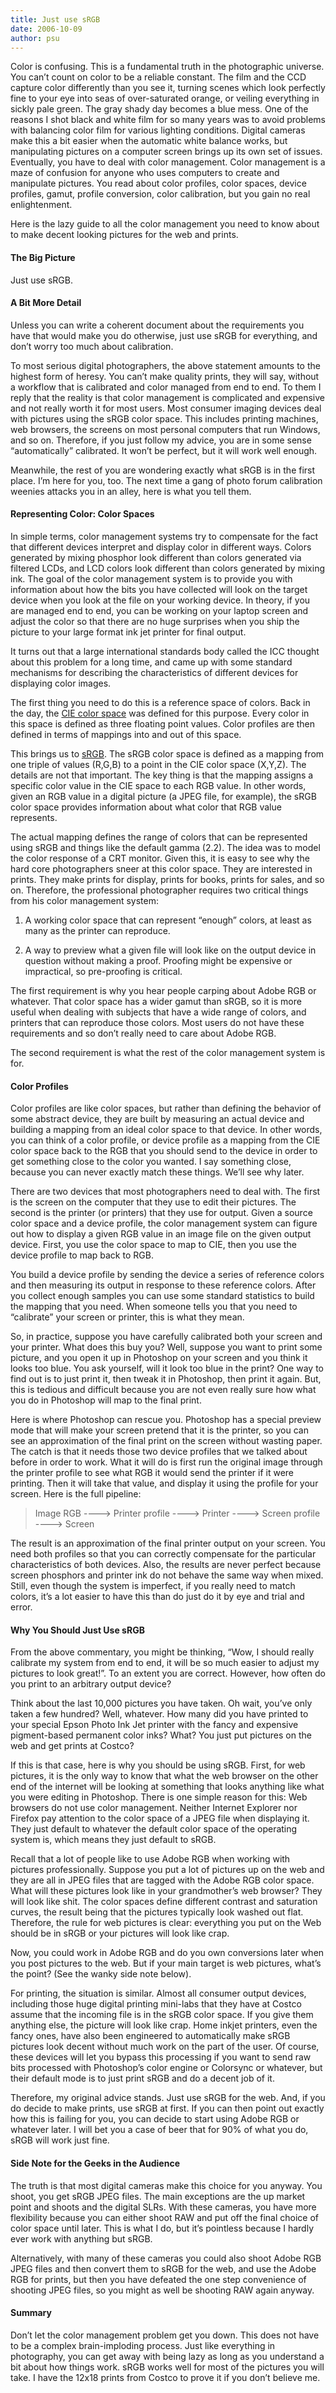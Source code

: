 ```yaml
---
title: Just use sRGB
date: 2006-10-09
author: psu
---
```


Color is confusing. This is a fundamental truth in the photographic universe. You can’t count on color to be a reliable constant. The film and the CCD capture color differently than you see it, turning scenes which look perfectly fine to your eye into seas of over-saturated orange, or veiling everything in sickly pale green. The gray shady day becomes a blue mess. One of the reasons I shot black and white film for so many years was to avoid problems with balancing color film for various lighting conditions. Digital cameras make this a bit easier when the automatic white balance works, but manipulating pictures on a computer screen brings up its own set of issues. Eventually, you have to deal with color management. Color management is a maze of confusion for anyone who uses computers to create and manipulate pictures. You read about color profiles, color spaces, device profiles, gamut, profile conversion, color calibration, but you gain no real enlightenment.

Here is the lazy guide to all the color management you need to know about to make decent
looking pictures for the web and prints.

#### The Big Picture

Just use sRGB.

#### A Bit More Detail

Unless you can write a coherent document about the requirements you have that would make you do otherwise, just use sRGB for everything, and don’t worry too much about calibration.

To most serious digital photographers, the above statement amounts to the highest form of heresy. You can’t make quality prints, they will say, without a workflow that is calibrated and color managed from end to end. To them I reply that the reality is that color management is complicated and expensive and not really worth it for most users. Most consumer imaging devices deal with pictures using the sRGB color space. This includes printing machines, web browsers, the screens on most personal computers that run Windows, and so on. Therefore, if you just follow my advice, you are in some sense “automatically” calibrated. It won’t be perfect, but it will work well enough.

Meanwhile, the rest of you are wondering exactly what sRGB is in the first place. I’m here
for you, too. The next time a gang of photo forum calibration weenies attacks you in an
alley, here is what you tell them.

#### Representing Color: Color Spaces

In simple terms, color management systems try to compensate for the fact that different devices interpret and display color in different ways. Colors generated by mixing phosphor look different than colors generated via filtered LCDs, and LCD colors look different than colors generated by mixing ink. The goal of the color management system is to provide you with information about how the bits you have collected will look on the target device when you look at the file on your working device. In theory, if you are managed end to end, you can be working on your laptop screen and adjust the color so that there are no huge surprises when you ship the picture to your large format ink jet printer for final output.

It turns out that a large international standards body called the ICC thought about this problem for a long time, and came up with some standard mechanisms for describing the characteristics of different devices for displaying color images.

The first thing you need to do this is a reference space of colors. Back in the day, the
[CIE color space](https://en.wikipedia.org/wiki/CIE_1931_color_space) was defined for this purpose.
Every color in this space is defined as three floating point values. Color profiles are
then defined in terms of mappings into and out of this space.

This brings us to [sRGB](https://en.wikipedia.org/wiki/SRGB). The sRGB color space is
defined as a mapping from one triple of values (R,G,B) to a point in the CIE color space
(X,Y,Z). The details are not that important. The key thing is that the mapping assigns a
specific color value in the CIE space to each RGB value. In other words, given an RGB
value in a digital picture (a JPEG file, for example), the sRGB color space provides
information about what color that RGB value represents.

The actual mapping defines the range of colors that can be represented using sRGB and things like the default gamma (2.2). The idea was to model the color response of a CRT monitor. Given this, it is easy to see why the hard core photographers sneer at this color space. They are interested in prints. They make prints for display, prints for books, prints for sales, and so on. Therefore, the professional photographer requires two critical things from his color management system:

1. A working color space that can represent “enough” colors, at least as many as the printer can reproduce.

2. A way to preview what a given file will look like on the output device in question without making a proof. Proofing might be expensive or impractical, so pre-proofing is critical.

The first requirement is why you hear people carping about Adobe RGB or whatever. That color space has a wider gamut than sRGB, so it is more useful when dealing with subjects that have a wide range of colors, and printers that can reproduce those colors. Most users do not have these requirements and so don’t really need to care about Adobe RGB.

The second requirement is what the rest of the color management system is for.

#### Color Profiles

Color profiles are like color spaces, but rather than defining the behavior of some abstract device, they are built by measuring an actual device and building a mapping from an ideal color space to that device. In other words, you can think of a color profile, or device profile as a mapping from the CIE color space back to the RGB that you should send to the device in order to get something close to the color you wanted. I say something close, because you can never exactly match these things. We’ll see why later.

There are two devices that most photographers need to deal with. The first is the screen on the computer that they use to edit their pictures. The second is the printer (or printers) that they use for output. Given a source color space and a device profile, the color management system can figure out how to display a given RGB value in an image file on the given output device. First, you use the color space to map to CIE, then you use the device profile to map back to RGB.

You build a device profile by sending the device a series of reference colors and then measuring its output in response to these reference colors. After you collect enough samples you can use some standard statistics to build the mapping that you need. When someone tells you that you need to “calibrate” your screen or printer, this is what they mean.

So, in practice, suppose you have carefully calibrated both your screen and your printer. What does this buy you? Well, suppose you want to print some picture, and you open it up in Photoshop on your screen and you think it looks too blue. You ask yourself, will it look too blue in the print? One way to find out is to just print it, then tweak it in Photoshop, then print it again. But, this is tedious and difficult because you are not even really sure how what you do in Photoshop will map to the final print.

Here is where Photoshop can rescue you. Photoshop has a special preview mode that will make your screen pretend that it is the printer, so you can see an approximation of the final print on the screen without wasting paper. The catch is that it needs those two device profiles that we talked about before in order to work. What it will do is first run the original image through the printer profile to see what RGB it would send the printer if it were printing. Then it will take that value, and display it using the profile for your screen. Here is the full pipeline:

> Image RGB ----> Printer profile ----> Printer ----> Screen profile ----> Screen

The result is an approximation of the final printer output on your screen. You need both profiles so that you can correctly compensate for the particular characteristics of both devices. Also, the results are never perfect because screen phosphors and printer ink do not behave the same way when mixed. Still, even though the system is imperfect, if you really need to match colors, it’s a lot easier to have this than do just do it by eye and trial and error.

#### Why You Should Just Use sRGB

From the above commentary, you might be thinking, “Wow, I should really calibrate my system from end to end, it will be so much easier to adjust my pictures to look great!”. To an extent you are correct. However, how often do you print to an arbitrary output device?

Think about the last 10,000 pictures you have taken. Oh wait, you’ve only taken a few hundred? Well, whatever. How many did you have printed to your special Epson Photo Ink Jet printer with the fancy and expensive pigment-based permanent color inks? What? You just put pictures on the web and get prints at Costco?

If this is that case, here is why you should be using sRGB. First, for web pictures, it is the only way to know that what the web browser on the other end of the internet will be looking at something that looks anything like what you were editing in Photoshop. There is one simple reason for this: Web browsers do not use color management. Neither Internet Explorer nor Firefox pay attention to the color space of a JPEG file when displaying it. They just default to whatever the default color space of the operating system is, which means they just default to sRGB.

Recall that a lot of people like to use Adobe RGB when working with pictures professionally. Suppose you put a lot of pictures up on the web and they are all in JPEG files that are tagged with the Adobe RGB color space. What will these pictures look like in your grandmother’s web browser? They will look like shit. The color spaces define different contrast and saturation curves, the result being that the pictures typically look washed out flat. Therefore, the rule for web pictures is clear: everything you put on the Web should be in sRGB or your pictures will look like crap.

Now, you could work in Adobe RGB and do you own conversions later when you post pictures to the web. But if your main target is web pictures, what’s the point? (See the wanky side note below).

For printing, the situation is similar. Almost all consumer output devices, including those huge digital printing mini-labs that they have at Costco assume that the incoming file is in the sRGB color space. If you give them anything else, the picture will look like crap. Home inkjet printers, even the fancy ones, have also been engineered to automatically make sRGB pictures look decent without much work on the part of the user. Of course, these devices will let you bypass this processing if you want to send raw bits processed with Photoshop’s color engine or Colorsync or whatever, but their default mode is to just print sRGB and do a decent job of it.

Therefore, my original advice stands. Just use sRGB for the web. And, if you do decide to make prints, use sRGB at first. If you can then point out exactly how this is failing for you, you can decide to start using Adobe RGB or whatever later. I will bet you a case of beer that for 90% of what you do, sRGB will work just fine.

#### Side Note for the Geeks in the Audience

The truth is that most digital cameras make this choice for you anyway. You shoot, you get sRGB JPEG files. The main exceptions are the up market point and shoots and the digital SLRs. With these cameras, you have more flexibility because you can either shoot RAW and put off the final choice of color space until later. This is what I do, but it’s pointless because I hardly ever work with anything but sRGB.

Alternatively, with many of these cameras you could also shoot Adobe RGB JPEG files and then convert them to sRGB for the web, and use the Adobe RGB for prints, but then you have defeated the one step convenience of shooting JPEG files, so you might as well be shooting RAW again anyway.

#### Summary

Don’t let the color management problem get you down. This does not have to be a complex brain-imploding process. Just like everything in photography, you can get away with being lazy as long as you understand a bit about how things work. sRGB works well for most of the pictures you will take. I have the 12x18 prints from Costco to prove it if you don’t believe me.